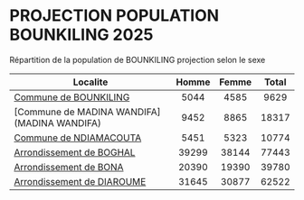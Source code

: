 # PROJECTION POPULATION BOUNKILING 2025
	
Répartition de la population de BOUNKILING projection selon le sexe
	
| Localite  | Homme | Femme | Total |
| --------- |:-----:|:-----:|:-----:|
| [Commune de BOUNKILING](BOUNKILING) | 5044 | 4585 | 9629 |
| [Commune de MADINA WANDIFA](MADINA WANDIFA) | 9452 | 8865 | 18317 |
| [Commune de NDIAMACOUTA](NDIAMACOUTA) | 5451 | 5323 | 10774 |
| [Arrondissement de BOGHAL](BOGHAL) | 39299 | 38144 | 77443 |
| [Arrondissement de BONA](BONA) | 20390 | 19390 | 39780 |
| [Arrondissement de DIAROUME](DIAROUME) | 31645 | 30877 | 62522 |
